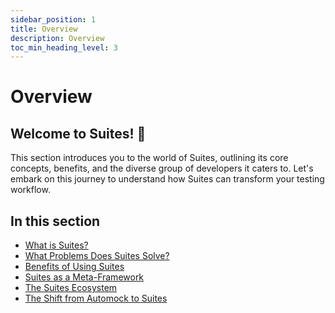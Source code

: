 ```yaml
---
sidebar_position: 1
title: Overview
description: Overview
toc_min_heading_level: 3
---
```


# Overview

## Welcome to Suites! :wave:

This section introduces you to the world of Suites, outlining its core concepts, benefits, and the diverse group of
developers it caters to. Let's embark on this journey to understand how Suites can transform your testing workflow.

## In this section
 - [What is Suites?](/docs/overview/what-is-suites)
 - [What Problems Does Suites Solve?](/docs/overview/problems-solved)
 - [Benefits of Using Suites](/docs/overview/benefits)
 - [Suites as a Meta-Framework](/docs/overview/meta-framework)
 - [The Suites Ecosystem](/docs/overview/ecosystem)
- [The Shift from Automock to Suites](/docs/overview/the-shift-from-automock)